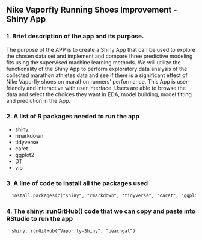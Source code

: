 ## Nike Vaporfly Running Shoes Improvement - Shiny App

### 1. Brief description of the app and its purpose.
  
The purpose of the APP is to create a Shiny App that can be used to explore the chosen data set and implement and compare three predictive modeling fits using the supervised machine learning methods. We will utilize the functionality of the Shiny App to perform exploratory data analysis of the collected marathon athletes data and see if there is a significant effect of Nike Vaporfly shoes on marathon runners' performance. This App is user-friendly and interactive with user interface. Users are able to browse the data and select the choices they want in EDA, model building, model fitting and prediction in the App.
  
### 2. A list of R packages needed to run the app

   * shiny
   * rmarkdown
   * tidyverse
   * caret
   * ggplot2
   * DT
   * vip

### 3. A line of code to install all the packages used

```markdown
  install.packages(c("shiny", "rmarkdown", "tidyverse", "caret", "ggplot2", "DT", "vip"))
```

### 4. The shiny::runGitHub() code that we can copy and paste into RStudio to run the app

```markdown  
  shiny::runGitHub("Vaporfly-Shiny", "peachgal") 
```  

